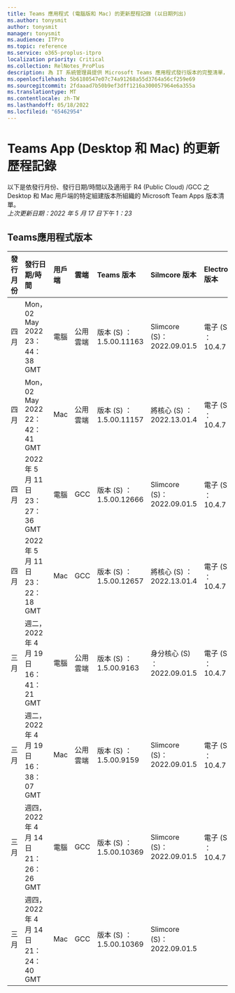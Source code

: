 ```yaml
---
title: Teams 應用程式 (電腦版和 Mac) 的更新歷程記錄 (以日期列出)
ms.author: tonysmit
author: tonysmit
manager: tonysmit
ms.audience: ITPro
ms.topic: reference
ms.service: o365-proplus-itpro
localization priority: Critical
ms.collection: RelNotes_ProPlus
description: 為 IT 系統管理員提供 Microsoft Teams 應用程式發行版本的完整清單，並依發行日期和特定組建版本組織。
ms.openlocfilehash: 5b6180547e07c74a91268a55d3764a56cf259e69
ms.sourcegitcommit: 2fdaaad7b50b9ef3dff1216a300057964e6a355a
ms.translationtype: MT
ms.contentlocale: zh-TW
ms.lasthandoff: 05/18/2022
ms.locfileid: "65462954"
---
```

# <a name="update-history-for-teams-app-desktop-and-mac"></a>Teams App (Desktop 和 Mac) 的更新歷程記錄
以下是依發行月份、發行日期/時間以及適用于 R4 (Public Cloud) /GCC 之 Desktop 和 Mac 用戶端的特定組建版本所組織的 Microsoft Team Apps 版本清單。 
<br/>
*上次更新日期：2022 年 5 月 17 日下午 1：23*

## <a name="teams-app-version"></a>Teams應用程式版本 
|**發行月份**|**發行日期/時間**|**用戶端**|**雲端**|**Teams 版本**|Silmcore 版本|**Electron 版本**
|:-----|:-----|:-----|:-----|:-----|:-----|:-----|
|四月|Mon， 02 May 2022 23：44：38 GMT |電腦|公用雲端<br/>|版本 (S) ：1.5.00.11163|Slimcore (S)：2022.09.01.5<br/> |電子 (S) ：10.4.7<br/>
|四月|Mon， 02 May 2022 22：42：41 GMT |Mac|公用雲端<br/>|版本 (S) ：1.5.00.11157<br/> |將核心 (S) ：2022.13.01.4<br/> |電子 (S) ：10.4.7<br/> 
|四月|2022 年 5 月 11 日 23：27：36 GMT |電腦|GCC<br/>|版本 (S) ：1.5.00.12666<br/> |Slimcore (S)：2022.09.01.5<br/> |電子 (S) ：10.4.7<br/>
|四月|2022 年 5 月 11 日 23：22：18 GMT   |Mac|GCC<br/>|版本 (S) ：1.5.00.12657<br/> |將核心 (S) ：2022.13.01.4<br/> |電子 (S) ：10.4.7<br/> 
|三月|週二，2022 年 4 月 19 日 16：41：21 GMT   |電腦|公用雲端<br/>|版本 (S) ：1.5.00.9163<br/> |身分核心 (S) ：2022.09.01.5|電子 (S) ：10.4.7
|三月|週二，2022 年 4 月 19 日 16：38：07 GMT   |Mac|公用雲端<br/>|版本 (S) ：1.5.00.9159<br/> |Slimcore (S)：2022.09.01.5|電子 (S) ：10.4.7
|三月|週四，2022 年 4 月 14 日 21：26：26 GMT   |電腦|GCC<br/>|版本 (S) ：1.5.00.10369<br/> |Slimcore (S)：2022.09.01.5|電子 (S) ：10.4.7
|三月|週四，2022 年 4 月 14 日 21：24：40 GMT |Mac|GCC<br/>|版本 (S) ：1.5.00.10369<br/> |Slimcore (S)：2022.09.01.5|
